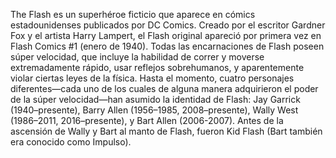 The Flash es un superhéroe ficticio que aparece en cómics estadounidenses publicados por DC Comics. Creado por el escritor Gardner Fox y el artista Harry Lampert, el Flash original apareció por primera vez en Flash Comics #1 (enero de 1940). Todas las encarnaciones de Flash poseen súper velocidad, que incluye la habilidad de correr y moverse extremadamente rápido, usar reflejos sobrehumanos, y aparentemente violar ciertas leyes de la física. Hasta el momento, cuatro personajes diferentes—cada uno de los cuales de alguna manera adquirieron el poder de la súper velocidad—han asumido la identidad de Flash: Jay Garrick (1940–presente), Barry Allen (1956–1985, 2008–presente), Wally West (1986–2011, 2016–presente), y Bart Allen (2006-2007). Antes de la ascensión de Wally y Bart al manto de Flash, fueron Kid Flash (Bart también era conocido como Impulso).
